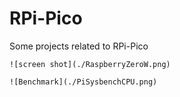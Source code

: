 # RPi-Pico
Some projects related to RPi-Pico


```
![screen shot](./RaspberryZeroW.png)

![Benchmark](./PiSysbenchCPU.png)

